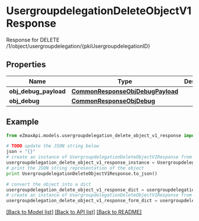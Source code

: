 # UsergroupdelegationDeleteObjectV1Response

Response for DELETE /1/object/usergroupdelegation/{pkiUsergroupdelegationID}

## Properties
Name | Type | Description | Notes
------------ | ------------- | ------------- | -------------
**obj_debug_payload** | [**CommonResponseObjDebugPayload**](CommonResponseObjDebugPayload.md) |  | 
**obj_debug** | [**CommonResponseObjDebug**](CommonResponseObjDebug.md) |  | [optional] 

## Example

```python
from eZmaxApi.models.usergroupdelegation_delete_object_v1_response import UsergroupdelegationDeleteObjectV1Response

# TODO update the JSON string below
json = "{}"
# create an instance of UsergroupdelegationDeleteObjectV1Response from a JSON string
usergroupdelegation_delete_object_v1_response_instance = UsergroupdelegationDeleteObjectV1Response.from_json(json)
# print the JSON string representation of the object
print UsergroupdelegationDeleteObjectV1Response.to_json()

# convert the object into a dict
usergroupdelegation_delete_object_v1_response_dict = usergroupdelegation_delete_object_v1_response_instance.to_dict()
# create an instance of UsergroupdelegationDeleteObjectV1Response from a dict
usergroupdelegation_delete_object_v1_response_form_dict = usergroupdelegation_delete_object_v1_response.from_dict(usergroupdelegation_delete_object_v1_response_dict)
```
[[Back to Model list]](../README.md#documentation-for-models) [[Back to API list]](../README.md#documentation-for-api-endpoints) [[Back to README]](../README.md)



